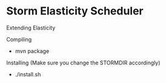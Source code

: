 Storm Elasticity Scheduler
==========================

Extending Elasticity

Compiling
* mvn package

Installing (Make sure you change the STORMDIR accordingly)
* ./install.sh
